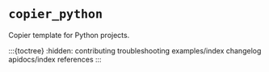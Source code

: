 # `copier_python`

Copier template for Python projects.

:::{toctree}
:hidden:
contributing
troubleshooting
examples/index
changelog
apidocs/index
references
:::
